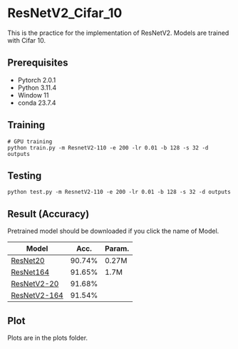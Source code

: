 # ResNetV2_Cifar_10

This is the practice for the implementation of ResNetV2.  Models are trained with Cifar 10.

## Prerequisites
- Pytorch 2.0.1
- Python 3.11.4
- Window 11
- conda 23.7.4

## Training
```
# GPU training
python train.py -m ResnetV2-110 -e 200 -lr 0.01 -b 128 -s 32 -d outputs
```

## Testing
```
python test.py -m ResnetV2-110 -e 200 -lr 0.01 -b 128 -s 32 -d outputs
```

## Result (Accuracy)

Pretrained model should be downloaded if you click the name of Model.

| Model             | Acc.        |Param.        |
| ----------------- | ----------- |----------|
| [ResNet20]()          | 90.74%     |    0.27M      |
| [ResNet164]()          | 91.65%      |     1.7M     |
| [ResNetV2-20]()         | 91.68%      |        |
| [ResNetV2-164]()          | 91.54%      |         |
 

## Plot
Plots are in the plots folder.
